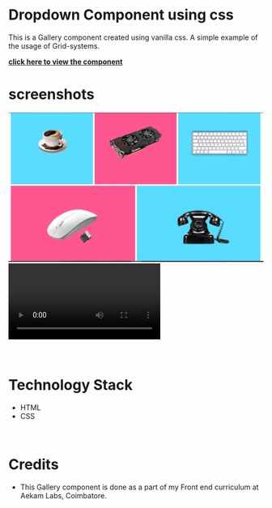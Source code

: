 # Dropdown Component using css
This is a Gallery component created using vanilla css. A simple example of the usage of Grid-systems.

[**click here to view the component**](https://harishkumaaran.github.io/gallery/)
&nbsp;

# screenshots 
![Image](refs/ss1.JPG)
![Video](refs/rec1.mp4)

&nbsp;

# Technology Stack
- HTML
- CSS

&nbsp;

# Credits
- This Gallery component is done as a part of my Front end curriculum at Aekam Labs, Coimbatore.

